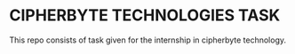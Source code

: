 # CIPHERBYTE TECHNOLOGIES TASK
This repo consists of task given for the internship in cipherbyte technology.
